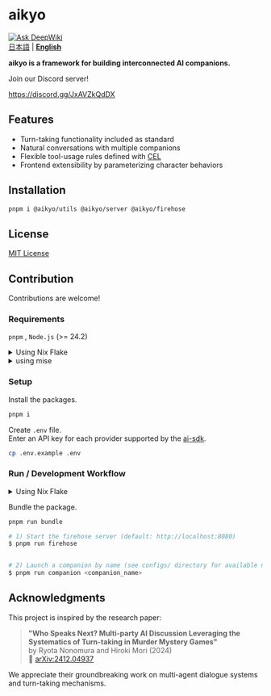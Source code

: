 # aikyo

[![Ask DeepWiki](https://deepwiki.com/badge.svg)](https://deepwiki.com/marukun712/aikyo)  
[日本語](./README-ja.md) | [**English**](./README.md)  

**aikyo is a framework for building interconnected AI companions.**

Join our Discord server!

<https://discord.gg/JxAVZkQdDX>

## Features

- Turn-taking functionality included as standard
- Natural conversations with multiple companions
- Flexible tool-usage rules defined with [CEL](https://cel.dev)
- Frontend extensibility by parameterizing character behaviors

## Installation

```bash
pnpm i @aikyo/utils @aikyo/server @aikyo/firehose
```

## License

[MIT License](./LICENSE)

## Contribution

Contributions are welcome!

### Requirements

`pnpm` , `Node.js` (>= 24.2)

<details><summary>Using Nix Flake</summary>

First, enter the devShell.

```bash
nix develop
```

</details>

<details><summary>using mise</summary>

```bash
mise install
```

</details>

### Setup

Install the packages.

```bash
pnpm i
```

Create `.env` file.  
Enter an API key for each provider supported by the [ai-sdk](https://ai-sdk.dev/docs/foundations/providers-and-models).

```bash
cp .env.example .env
```

### Run / Development Workflow

<details><summary>Using Nix Flake</summary>

Bundle the package.

```bash
nix run .#bundle
```

Start the firehose and companion.

```bash
# Usage: nix run .#dev -- <COMPANION> [<COMPANION> ...]
# Example: nix run .#dev -- kyoko aya
$ nix run .#dev <companion_name>
```

</details>

Bundle the package.

```bash
pnpm run bundle
```

```bash
# 1) Start the firehose server (default: http://localhost:8080)
$ pnpm run firehose


# 2) Launch a companion by name (see configs/ directory for available names)
$ pnpm run companion <companion_name>
```

## Acknowledgments

This project is inspired by the research paper:

> **"Who Speaks Next? Multi-party AI Discussion Leveraging the Systematics of Turn-taking in Murder Mystery Games"**  
by Ryota Nonomura and Hiroki Mori (2024)  
📄 [arXiv:2412.04937](https://arxiv.org/abs/2412.04937)

We appreciate their groundbreaking work on multi-agent dialogue systems and turn-taking mechanisms.
